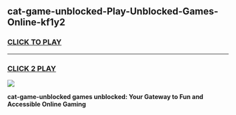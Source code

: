 
## cat-game-unblocked-Play-Unblocked-Games-Online-kf1y2
<h3>
<a href="https://premium76.site?title=cat-game-unblocked&ref=25A">CLICK TO PLAY</a></h3>
<hr>

<h3>
<a href="https://premium76.site?title=cat-game-unblocked&ref=25A">CLICK 2 PLAY</a>
  
</h3>

<a href="https://premium76.site?title=cat-game-unblocked&ref=25A"><img src="https://clearcache.store/games.png"></a>


**cat-game-unblocked games unblocked: Your Gateway to Fun and Accessible Online Gaming**
